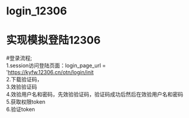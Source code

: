 # login_12306  
# 实现模拟登陆12306  
#登录流程;  
 1.session访问登陆页面：login_page_url = 'https://kyfw.12306.cn/otn/login/init  
 2.下载验证码，  
 3.效验验证码  
 4.效验用户名和密码，先效验验证码，验证码成功后然后在效验用户名和密码  
 5.获取权限token  
 6.验证token  

